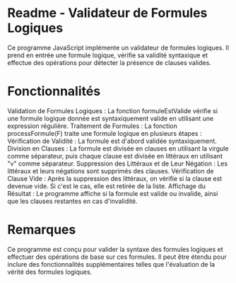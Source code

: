 <h1>Readme - Validateur de Formules Logiques</h1>
Ce programme JavaScript implémente un validateur de formules logiques. Il prend en entrée une formule logique, vérifie sa validité syntaxique et effectue des opérations pour détecter la présence de clauses valides.

<h1>Fonctionnalités</h1>
Validation de Formules Logiques : La fonction formuleEstValide vérifie si une formule logique donnée est syntaxiquement valide en utilisant une expression régulière.
Traitement de Formules : La fonction processFormule(F) traite une formule logique en plusieurs étapes :
Vérification de Validité : La formule est d'abord validée syntaxiquement.
Division en Clauses : La formule est divisée en clauses en utilisant la virgule comme séparateur, puis chaque clause est divisée en littéraux en utilisant "v" comme séparateur.
Suppression des Littéraux et de Leur Négation : Les littéraux et leurs négations sont supprimés des clauses.
Vérification de Clause Vide : Après la suppression des littéraux, on vérifie si la clause est devenue vide. Si c'est le cas, elle est retirée de la liste.
Affichage du Résultat : Le programme affiche si la formule est valide ou invalide, ainsi que les clauses restantes en cas d'invalidité.

<h1>Remarques</h1>
Ce programme est conçu pour valider la syntaxe des formules logiques et effectuer des opérations de base sur ces formules.
Il peut être étendu pour inclure des fonctionnalités supplémentaires telles que l'évaluation de la vérité des formules logiques.



